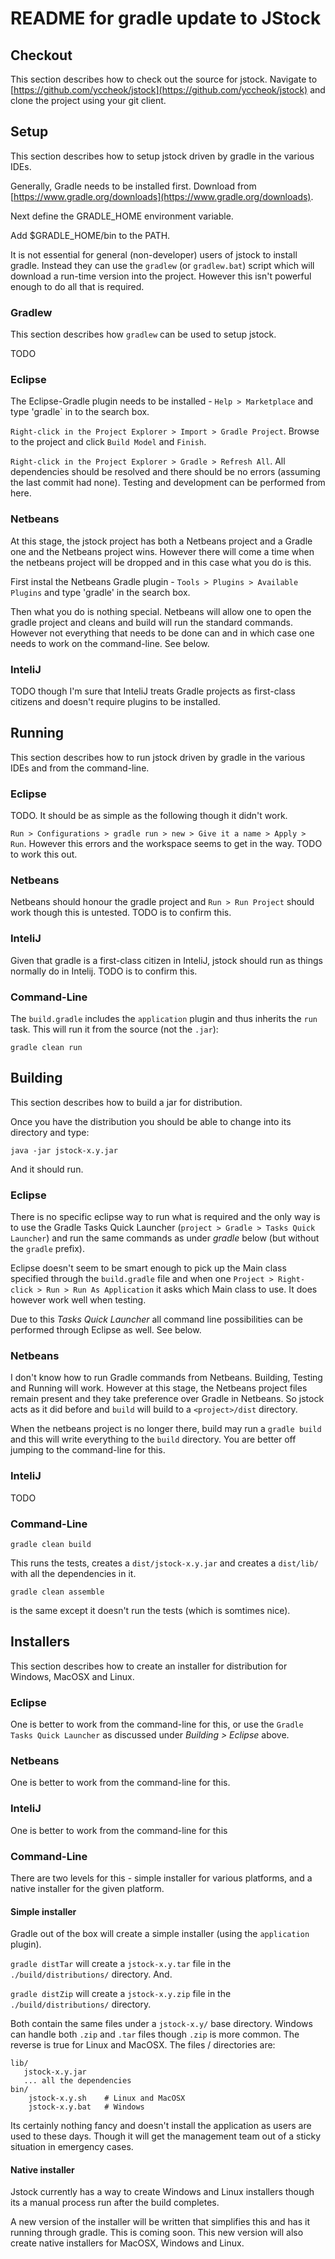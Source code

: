 
# README for gradle update to JStock

## Checkout

This section describes how to check out the source for jstock.  Navigate to [https://github.com/yccheok/jstock](https://github.com/yccheok/jstock) and clone the project using your git client.

## Setup

This section describes how to setup jstock driven by gradle in the various IDEs. 

Generally, Gradle needs to be installed first.  Download from [https://www.gradle.org/downloads](https://www.gradle.org/downloads).

Next define the GRADLE_HOME environment variable.

Add $GRADLE_HOME/bin to the PATH.

It is not essential for general (non-developer) users of jstock to install gradle.  Instead they can use the `gradlew` (or `gradlew.bat`) script which will download a run-time version into the project.  However this isn't powerful enough to do all that is required.

### Gradlew

This section describes how `gradlew` can be used to setup jstock.

TODO

### Eclipse

The Eclipse-Gradle plugin needs to be installed - `Help > Marketplace` and type 'gradle` in to the search box.

`Right-click in the Project Explorer > Import > Gradle Project`.  Browse to the project and click `Build Model` and `Finish`.

`Right-click in the Project Explorer > Gradle > Refresh All`.  All dependencies should be resolved and there should be no errors (assuming the last commit had none).  Testing and development can be performed from here.

### Netbeans

At this stage, the jstock project has both a Netbeans project and a Gradle one and the Netbeans project wins.  However there will come a time when the netbeans project will be dropped and in this case what you do is this.  

First instal the Netbeans Gradle plugin - `Tools > Plugins > Available Plugins` and type 'gradle' in the search box.
 
Then what you do is nothing special.  Netbeans will allow one to open the gradle project and cleans and build will run the standard commands.  However not everything that needs to be done can and in which case one needs to work on the command-line.  See below.

### InteliJ

TODO though I'm sure that InteliJ treats Gradle projects as first-class citizens and doesn't require plugins to be installed.

## Running

This section describes how to run jstock driven by gradle in the various IDEs and from the command-line.

### Eclipse

TODO.  It should be as simple as the following though it didn't work.

`Run > Configurations > gradle run > new > Give it a name > Apply > Run`.  However this errors and the workspace seems to get in the way.  TODO to work this out.
 
### Netbeans

Netbeans should honour the gradle project and `Run > Run Project` should work though this is untested.  TODO is to confirm this.

### InteliJ

Given that gradle is a first-class citizen in InteliJ, jstock should run as things normally do in Intelij.  TODO is to confirm this.
  
### Command-Line

The `build.gradle` includes the `application` plugin and thus inherits the `run` task.  This will run it from the source (not the `.jar`):

    gradle clean run
    
## Building

This section describes how to build a jar for distribution. 

Once you have the distribution you should be able to change into its directory and type:

    java -jar jstock-x.y.jar

And it should run.

### Eclipse

There is no specific eclipse way to run what is required and the only way is to use the Gradle Tasks Quick Launcher (`project > Gradle > Tasks Quick Launcher`) and run the same commands as under *gradle* below (but without the `gradle` prefix).

Eclipse doesn't seem to be smart enough to pick up the Main class specified through the `build.gradle` file and when one `Project > Right-click > Run > Run As Application` it asks which Main class to use.  It does however work well when testing. 

Due to this *Tasks Quick Launcher* all command line possibilities can be performed through Eclipse as well.  See below.

### Netbeans

I don't know how to run Gradle commands from Netbeans.  Building, Testing and Running will work.  However at this stage, the Netbeans project files remain present and they take preference over Gradle in Netbeans.  So jstock acts as it did before and `build` will build to a `<project>/dist` directory.

When the netbeans project is no longer there, build may run a `gradle build` and this will write everything to the `build` directory.  You are better off jumping to the command-line for this.

### InteliJ

TODO

### Command-Line

    gradle clean build

This runs the tests, creates a `dist/jstock-x.y.jar` and creates a `dist/lib/` with all the dependencies in it.

    gradle clean assemble

is the same except it doesn't run the tests (which is somtimes nice).

## Installers

This section describes how to create an installer for distribution for Windows, MacOSX and Linux. 

### Eclipse

One is better to work from the command-line for this, or use the `Gradle Tasks Quick Launcher` as discussed under *Building > Eclipse* above.

### Netbeans

One is better to work from the command-line for this.

### InteliJ

One is better to work from the command-line for this

### Command-Line

There are two levels for this - simple installer for various platforms, and a native installer for the given platform.

#### Simple installer

Gradle out of the box will create a simple installer (using the `application` plugin).

`gradle distTar` will create a `jstock-x.y.tar` file in the `./build/distributions/` directory.  And.

`gradle distZip` will create a `jstock-x.y.zip` file in the `./build/distributions/` directory.

Both contain the same files under a `jstock-x.y/` base directory.  Windows can handle both `.zip` and `.tar` files though `.zip` is more common.  The reverse is true for Linux and MacOSX.  The files / directories are:

    lib/
       jstock-x.y.jar
       ... all the dependencies
    bin/
        jstock-x.y.sh    # Linux and MacOSX
        jstock-x.y.bat   # Windows

Its certainly nothing fancy and doesn't install the application as users are used to these days.  Though it will get the management team out of a sticky situation in emergency cases.

#### Native installer

Jstock currently has a way to create Windows and Linux installers though its a manual process run after the build completes.

A new version of the installer will be written that simplifies this and has it running through gradle.  This is coming soon.  This new version will also create native installers for MacOSX, Windows and Linux.
